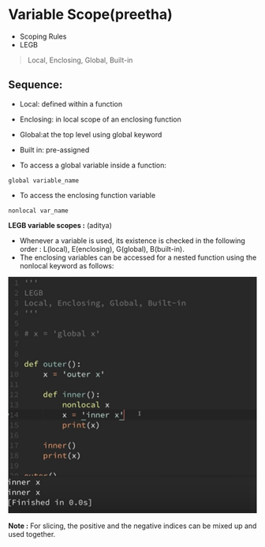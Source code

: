 
# Variable Scope(preetha)

- Scoping Rules
- LEGB
 > Local, Enclosing, Global, Built-in
## Sequence:
- Local: defined within a function
- Enclosing: in local scope of an enclosing function
- Global:at the top level using global keyword
- Built in: pre-assigned

- To access a global variable inside a function:
```
global variable_name
```
- To access the enclosing function variable
```
nonlocal var_name
```

**LEGB variable scopes :** (aditya)

* Whenever a variable is used,  its existence is checked in the following order : L(local), E(enclosing), G(global), B(built-in).
* The enclosing variables can be accessed for a nested function using the nonlocal keyword as follows:

![nonlocal](images/nonlocal.PNG) 



**Note :** For slicing, the positive and the negative indices can be mixed up and used together.

